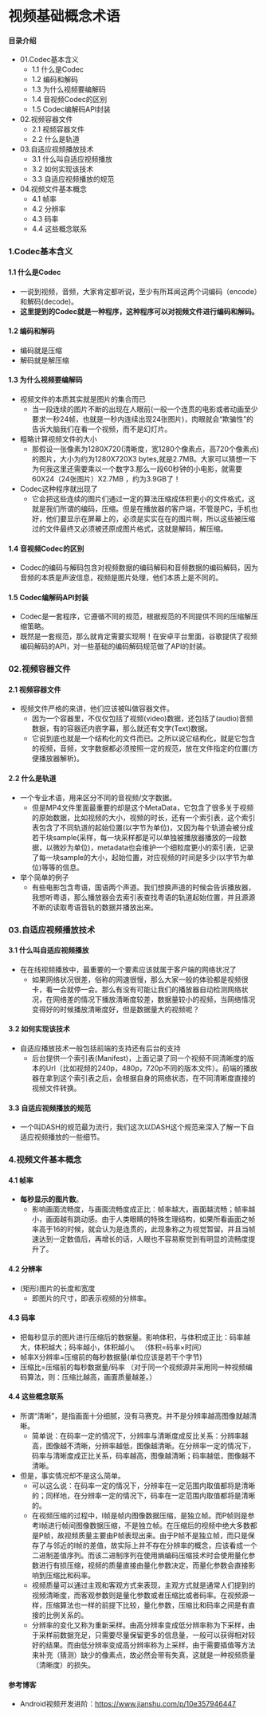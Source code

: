 # 视频基础概念术语
#### 目录介绍
- 01.Codec基本含义
    - 1.1 什么是Codec
    - 1.2 编码和解码
    - 1.3 为什么视频要编解码
    - 1.4 音视频Codec的区别
    - 1.5 Codec编解码API封装
- 02.视频容器文件
    - 2.1 视频容器文件
    - 2.2 什么是轨道
- 03.自适应视频播放技术
    - 3.1 什么叫自适应视频播放
    - 3.2 如何实现该技术
    - 3.3 自适应视频播放的规范
- 04.视频文件基本概念
    - 4.1 帧率
    - 4.2 分辨率
    - 4.3 码率
    - 4.4 这些概念联系


### 1.Codec基本含义
#### 1.1 什么是Codec
- 一说到视频，音频，大家肯定都听说，至少有所耳闻这两个词编码（encode）和解码(decode)。
- **这里提到的Codec就是一种程序，这种程序可以对视频文件进行编码和解码。**


#### 1.2 编码和解码
- 编码就是压缩
- 解码就是解压缩


#### 1.3 为什么视频要编解码
- 视频文件的本质其实就是图片的集合而已
    - 当一段连续的图片不断的出现在人眼前(一般一个连贯的电影或者动画至少要求一秒24帧，也就是一秒内连续出现24张图片)，肉眼就会“欺骗性”的告诉大脑我们在看一个视频，而不是幻灯片。
- 粗略计算视频文件的大小
    - 那假设一张像素为1280X720(清晰度，宽1280个像素点，高720个像素点)的图片，大小为约为1280X720X3 bytes,就是2.7MB。大家可以猜想一下为何我这里还需要乘以一个数字3.那么一段60秒钟的小电影，就需要60X24（24张图片）X2.7MB ，约为3.9GB了！
- Codec这种程序就出现了
    - 它会把这些连续的图片们通过一定的算法压缩成体积更小的文件格式，这就是我们所谓的编码，压缩。但是在播放器的客户端，不管是PC，手机也好，他们要显示在屏幕上的，必须是实实在在的图片啊，所以这些被压缩过的文件最终又必须被还原成图片格式，这就是解码，解压缩。


#### 1.4 音视频Codec的区别
- Codec的编码与解码包含对视频数据的编码解码和音频数据的编码解码，因为音频的本质是声波信息，视频是图片处理，他们本质上是不同的。


#### 1.5 Codec编解码API封装
- Codec是一套程序，它遵循不同的规范，根据规范的不同提供不同的压缩解压缩策略。
- 既然是一套规范，那么就肯定需要实现啊！在安卓平台里面，谷歌提供了视频编码解码的API，对一些基础的编码解码规范做了API的封装。



### 02.视频容器文件
#### 2.1 视频容器文件
- 视频文件严格的来讲，他们应该被叫做容器文件。
    - 因为一个容器里，不仅仅包括了视频(video)数据，还包括了(audio)音频数据，有的容器还内嵌字幕，那么就还有文字(Text)数据。
    - 它说到底也就是一个结构化的文件而已。之所以说它结构化，就是它包含的视频，音频，文字数据都必须按照一定的规范，放在文件指定的位置(方便播放器解析)。


#### 2.2 什么是轨道
- 一个专业术语，用来区分不同的音视频/文字数据。
    - 但是MP4文件里面最重要的却是这个MetaData，它包含了很多关于视频的原始数据，比如视频的大小，视频的时长，还有一个索引表，这个索引表包含了不同轨道的起始位置(以字节为单位)，又因为每个轨道会被分成若干块sample(采样，每一块采样都是可以单独被播放器播放的一段数据，以微妙为单位)，metadata也会维护一个细粒度更小的索引表，记录了每一块sample的大小，起始位置，对应视频的时间是多少(以字节为单位)等等的信息。
- 举个简单的例子
    - 有些电影包含粤语，国语两个声道。我们想换声道的时候会告诉播放器，我想听粤语，那么播放器会去索引表查找粤语的轨道起始位置，并且源源不断的读取粤语音轨的数据并播放出来。



### 03.自适应视频播放技术
#### 3.1 什么叫自适应视频播放
- 在在线视频播放中，最重要的一个要素应该就属于客户端的网络状况了
    - 如果网络状况很差，俗称的网速很慢，那么大家一般的体验都是视频很卡，看一会就停一会。那么有没有可能让我们的播放器自动检测网络状况，在网络差的情况下播放清晰度较差，数据量较小的视频，当网络情况变得好的时候播放清晰度好，但是数据量大的视频呢？


#### 3.2 如何实现该技术
- 自适应播放技术一般包括前端的支持还有后台的支持
    - 后台提供一个索引表(Manifest)，上面记录了同一个视频不同清晰度的版本的Url（比如视频的240p，480p，720p不同的版本文件）。前端的播放器在拿到这个索引表之后，会根据自身的网络状态，在不同清晰度直接的视频文件转换。



#### 3.3 自适应视频播放的规范
- 一个叫DASH的规范最为流行，我们这次以DASH这个规范来深入了解一下自适应视频播放的一些细节。



### 4.视频文件基本概念
#### 4.1 帧率
- **每秒显示的图片数**。
    - 影响画面流畅度，与画面流畅度成正比：帧率越大，画面越流畅；帧率越小，画面越有跳动感。由于人类眼睛的特殊生理结构，如果所看画面之帧率高于16的时候，就会认为是连贯的，此现象称之为视觉暂留。并且当帧速达到一定数值后，再增长的话，人眼也不容易察觉到有明显的流畅度提升了。


#### 4.2 分辨率
- (矩形)图片的长度和宽度
    - 即图片的尺寸，即表示视频的分辨率。


#### 4.3 码率
- 把每秒显示的图片进行压缩后的数据量。影响体积，与体积成正比：码率越大，体积越大；码率越小，体积越小。 （体积=码率×时间）　　
- 帧率X分辨率=压缩前的每秒数据量(单位应该是若干个字节) 　　
- 压缩比=压缩前的每秒数据量/码率 （对于同一个视频源并采用同一种视频编码算法，则：压缩比越高，画面质量越差。）


#### 4.4 这些概念联系
- 所谓“清晰”，是指画面十分细腻，没有马赛克。并不是分辨率越高图像就越清晰。
    - 简单说：在码率一定的情况下，分辨率与清晰度成反比关系：分辨率越高，图像越不清晰，分辨率越低，图像越清晰。在分辨率一定的情况下，码率与清晰度成正比关系，码率越高，图像越清晰；码率越低，图像越不清晰。　　
- 但是，事实情况却不是这么简单。
    - 可以这么说：在码率一定的情况下，分辨率在一定范围内取值都将是清晰的；同样地，在分辨率一定的情况下，码率在一定范围内取值都将是清晰的。
    - 在视频压缩的过程中，I帧是帧内图像数据压缩，是独立帧。而P帧则是参考I帧进行帧间图像数据压缩，不是独立帧。在压缩后的视频中绝大多数都是P帧，故视频质量主要由P帧表现出来。由于P帧不是独立帧，而只是保存了与邻近的I帧的差值，故实际上并不存在分辨率的概念，应该看成一个二进制差值序列。而该二进制序列在使用熵编码压缩技术时会使用量化参数进行有损压缩，视频的质量直接由量化参数决定，而量化参数会直接影响到压缩比和码率。
    - 视频质量可以通过主观和客观方式来表现，主观方式就是通常人们提到的视频清晰度，而客观参数则是量化参数或者压缩比或者码率。在视频源一样，压缩算法也一样的前提下比较，量化参数，压缩比和码率之间是有直接的比例关系的。
    - 分辨率的变化又称为重新采样。由高分辨率变成低分辨率称为下采样，由于采样前数据充足，只需要尽量保留更多的信息量，一般可以获得相对较好的结果。而由低分辨率变成高分辨率称为上采样，由于需要插值等方法来补充（猜测）缺少的像素点，故必然会带有失真，这就是一种视频质量（清晰度）的损失。






#### 参考博客
- Android视频开发进阶：https://www.jianshu.com/p/10e357946447






















